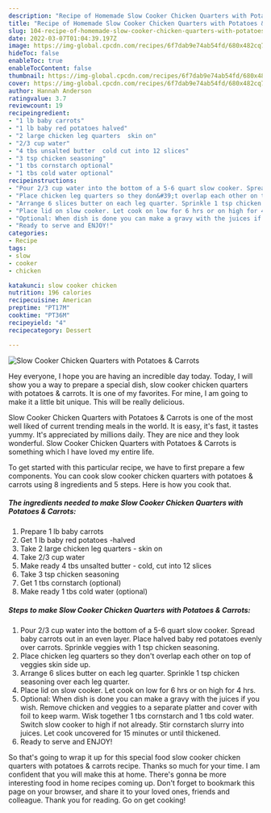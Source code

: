 ```yaml
---
description: "Recipe of Homemade Slow Cooker Chicken Quarters with Potatoes &amp;amp; Carrots"
title: "Recipe of Homemade Slow Cooker Chicken Quarters with Potatoes &amp;amp; Carrots"
slug: 104-recipe-of-homemade-slow-cooker-chicken-quarters-with-potatoes-and-amp-carrots
date: 2022-03-07T01:04:39.197Z
image: https://img-global.cpcdn.com/recipes/6f7dab9e74ab54fd/680x482cq70/slow-cooker-chicken-quarters-with-potatoes-carrots-recipe-main-photo.jpg
hideToc: false
enableToc: true
enableTocContent: false
thumbnail: https://img-global.cpcdn.com/recipes/6f7dab9e74ab54fd/680x482cq70/slow-cooker-chicken-quarters-with-potatoes-carrots-recipe-main-photo.jpg
cover: https://img-global.cpcdn.com/recipes/6f7dab9e74ab54fd/680x482cq70/slow-cooker-chicken-quarters-with-potatoes-carrots-recipe-main-photo.jpg
author: Hannah Anderson
ratingvalue: 3.7
reviewcount: 19
recipeingredient:
- "1 lb baby carrots"
- "1 lb baby red potatoes halved"
- "2 large chicken leg quarters  skin on"
- "2/3 cup water"
- "4 tbs unsalted butter  cold cut into 12 slices"
- "3 tsp chicken seasoning"
- "1 tbs cornstarch optional"
- "1 tbs cold water optional"
recipeinstructions:
- "Pour 2/3 cup water into the bottom of a 5-6 quart slow cooker. Spread baby carrots out in an even layer. Place halved baby red potatoes evenly over carrots. Sprinkle veggies with 1 tsp chicken seasoning."
- "Place chicken leg quarters so they don&#39;t overlap each other on top of veggies skin side up."
- "Arrange 6 slices butter on each leg quarter. Sprinkle 1 tsp chicken seasoning over each leg quarter."
- "Place lid on slow cooker. Let cook on low for 6 hrs or on high for 4 hrs."
- "Optional: When dish is done you can make a gravy with the juices if you wish. Remove chicken and veggies to a separate platter and cover with foil to keep warm. Wisk together 1 tbs cornstarch and 1 tbs cold water. Switch slow cooker to high if not already. Stir cornstarch slurry into juices. Let cook uncovered for 15 minutes or until thickened."
- "Ready to serve and ENJOY!"
categories:
- Recipe
tags:
- slow
- cooker
- chicken

katakunci: slow cooker chicken 
nutrition: 196 calories
recipecuisine: American
preptime: "PT17M"
cooktime: "PT36M"
recipeyield: "4"
recipecategory: Dessert

---
```



![Slow Cooker Chicken Quarters with Potatoes &amp; Carrots](https://img-global.cpcdn.com/recipes/6f7dab9e74ab54fd/680x482cq70/slow-cooker-chicken-quarters-with-potatoes-carrots-recipe-main-photo.jpg)

Hey everyone, I hope you are having an incredible day today. Today, I will show you a way to prepare a special dish, slow cooker chicken quarters with potatoes &amp; carrots. It is one of my favorites. For mine, I am going to make it a little bit unique. This will be really delicious.

Slow Cooker Chicken Quarters with Potatoes &amp; Carrots is one of the most well liked of current trending meals in the world. It is easy, it's fast, it tastes yummy. It's appreciated by millions daily. They are nice and they look wonderful. Slow Cooker Chicken Quarters with Potatoes &amp; Carrots is something which I have loved my entire life.




To get started with this particular recipe, we have to first prepare a few components. You can cook slow cooker chicken quarters with potatoes &amp; carrots using 8 ingredients and 5 steps. Here is how you cook that.

<!--inarticleads1-->

##### The ingredients needed to make Slow Cooker Chicken Quarters with Potatoes &amp; Carrots:

1. Prepare 1 lb baby carrots
1. Get 1 lb baby red potatoes -halved
1. Take 2 large chicken leg quarters - skin on
1. Take 2/3 cup water
1. Make ready 4 tbs unsalted butter - cold, cut into 12 slices
1. Take 3 tsp chicken seasoning
1. Get 1 tbs cornstarch (optional)
1. Make ready 1 tbs cold water (optional)




<!--inarticleads2-->

##### Steps to make Slow Cooker Chicken Quarters with Potatoes &amp; Carrots:

1. Pour 2/3 cup water into the bottom of a 5-6 quart slow cooker. Spread baby carrots out in an even layer. Place halved baby red potatoes evenly over carrots. Sprinkle veggies with 1 tsp chicken seasoning.
1. Place chicken leg quarters so they don&#39;t overlap each other on top of veggies skin side up.
1. Arrange 6 slices butter on each leg quarter. Sprinkle 1 tsp chicken seasoning over each leg quarter.
1. Place lid on slow cooker. Let cook on low for 6 hrs or on high for 4 hrs.
1. Optional: When dish is done you can make a gravy with the juices if you wish. Remove chicken and veggies to a separate platter and cover with foil to keep warm. Wisk together 1 tbs cornstarch and 1 tbs cold water. Switch slow cooker to high if not already. Stir cornstarch slurry into juices. Let cook uncovered for 15 minutes or until thickened.
1. Ready to serve and ENJOY!



So that's going to wrap it up for this special food slow cooker chicken quarters with potatoes &amp; carrots recipe. Thanks so much for your time. I am confident that you will make this at home. There's gonna be more interesting food in home recipes coming up. Don't forget to bookmark this page on your browser, and share it to your loved ones, friends and colleague. Thank you for reading. Go on get cooking!
